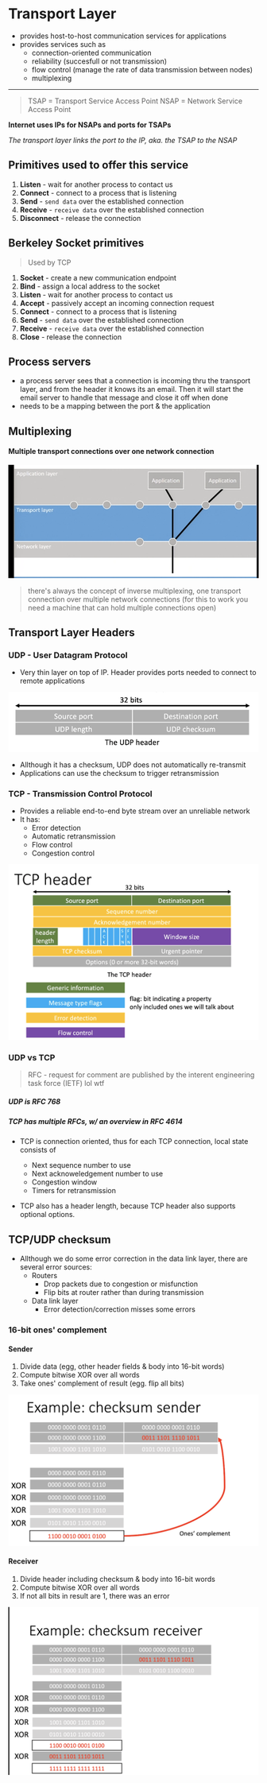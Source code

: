 # Transport Layer
* provides host-to-host communication services for applications
* provides services such as 
	* connection-oriented communication
	* reliability (succesfull or not transmission)
	* flow control (manage the rate of data transmission between nodes)
	* multiplexing


---

> TSAP = Transport Service Access Point
> NSAP = Network Service Access Point

**Internet uses IPs for NSAPs and ports for TSAPs**

*The transport layer links the port to the IP,
aka. the TSAP to the NSAP*

## Primitives used to offer this service
1. **Listen** - wait for another process to contact us
2. **Connect** - connect to a process that is listening
3. **Send** - `send data` over the established connection
4. **Receive** - `receive data` over the established connection
5. **Disconnect** - release the connection

## Berkeley Socket primitives
> Used by TCP
1. **Socket** - create a new communication endpoint
2. **Bind** - assign a local address to the socket 
3. **Listen** - wait for another process to contact us
4. **Accept** - passively accept an incoming connection request
5. **Connect** - connect to a process that is listening
6. **Send** - `send data` over the established connection
7. **Receive** - `receive data` over the established connection
8. **Close** - release the connection

## Process servers
* a process server sees that a connection is incoming thru the transport layer, and from the header it knows its an email. Then it will start the email server to handle that message and close it off when done
* needs to be a mapping between the port & the application

## Multiplexing 
#### Multiple transport connections over one network connection
<img src="multiplexing_concept.png">

> there's always the concept of inverse multiplexing, one transport connection over multiple network connections (for this to work you need a machine that can hold multiple connections open)


## Transport Layer Headers

### UDP - User Datagram Protocol

* Very thin layer on top of IP. Header provides ports needed to connect to remote applications

<img src="udp_header.png">

* Allthough it has a checksum, UDP does not automatically re-transmit
* Applications can use the checksum to trigger retransmission

### TCP - Transmission Control Protocol
* Provides a reliable end-to-end byte stream over an unreliable network
* It has:
	* Error detection
	* Automatic retransmission
	* Flow control
	* Congestion control

<img src="tcp_header.png">

### UDP vs TCP
> RFC - request for comment are published by the interent engineering task force (IETF) lol wtf

##### UDP is RFC 768
##### TCP has multiple RFCs, w/ an overview in RFC 4614


* TCP is connection oriented, thus for each TCP connection, local state consists of 
	* Next sequence number to use
	* Next acknoweledgement number to use
	* Congestion window
	* Timers for retransmission

* TCP also has a header length, because TCP header also supports optional options.


## TCP/UDP checksum
* Allthough we do some error correction in the data link layer, there are several error sources:
	* Routers
		* Drop packets due to congestion or misfunction
		* Flip bits at router rather than during transmission
	* Data link layer
		* Error detection/correction misses some errors

### 16-bit ones' complement
#### Sender
1. Divide data (egg, other header fields & body into 16-bit words)
2. Compute bitwise XOR over all words
3. Take ones' complement of result (egg. flip all bits)

<img src="checksum_sender.png">

#### Receiver
1. Divide header including checksum & body into 16-bit words
2. Compute bitwise XOR over all words
3. If not all bits in result are 1, there was an error

<img src="checksum_receiver.png">
